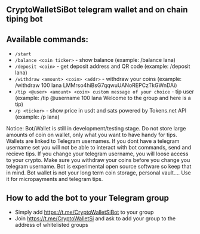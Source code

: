 ## CryptoWalletSiBot telegram wallet and on chain tiping bot
    
## Available commands:
* `/start`
* `/balance <coin ticker>` - show balance (example: /balance lana)
* `/deposit <coin>` - get deposit address and QR code (example: /deposit lana)
* `/withdraw <amount> <coin> <addr>` - withdraw your coins (example: /withdraw 100 lana LMMrso4hiBsG7qqwuUANoREPCzTkGWnDAi)
* `/tip <@user> <amount> <coin> custom message of your choice` - tip user (example: /tip @username 100 lana Welcome to the group and here is a tip)
* `/p <ticker>` - show price in usdt and sats powered by Tokens.net API (example: /p lana)
    
Notice: Bot/Wallet is still in development/testing stage. Do not store large amounts of coin on wallet, only what you want to have handy for tips. Wallets are linked to Telegram usernames. If you dont have a telegram username set you will not be able to interact with bot commands, send and recieve tips. If you change your telegram username, you will loose access to your crypto. Make sure you withdraw your coins before you change you telegram username. 
Bot is experimental open source software so keep that in mind. Bot wallet is not your long term coin storage, personal vault.... Use it for micropayments and telegram tips.

## How to add the bot to your Telegram group

* Simply add https://t.me/CryptoWalletSiBot to your group
* Join https://t.me/CryptoWalletSi and ask to add your group to the address of whitelisted groups


